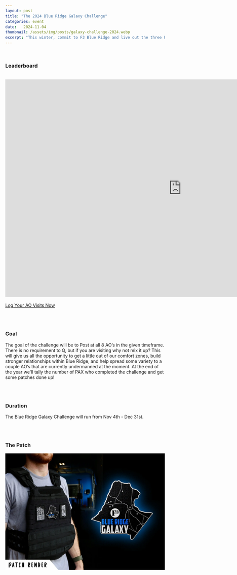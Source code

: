 ```yaml
---
layout: post
title: "The 2024 Blue Ridge Galaxy Challenge"
categories: event
date:   2024-11-04
thumbnail: /assets/img/posts/galaxy-challenge-2024.webp
excerpt: "This winter, commit to F3 Blue Ridge and live out the three Fs while visiting your fellow HIM's AOs"
---
```

<br />

### Leaderboard
<br />

<iframe width="1111" height="686" seamless frameborder="0" scrolling="no" src="https://docs.google.com/spreadsheets/d/e/2PACX-1vQ6UeZC3iEtnENh8oMqX7tEHRMd6yneXtcgK-KZKGi6rTx6SSF-1B12NoGV3aqwOZDm5k01yYCwX8OH/pubchart?oid=417731153&amp;format=interactive"></iframe>


<br />

<a class="theme-btn" href="https://forms.gle/yvEnKCD8uLhLQUaGA" target="_blank">Log Your AO Visits Now</a>


<br /><br />

### Goal
  The goal of the challenge will be to Post at all 8 AO’s in the given timeframe.  There is no requirement to Q, but if you are visiting why not mix it up?  This will give us all the opportunity to get a little out of our comfort zones, build stronger relationships within Blue Ridge, and help spread some variety to a couple AO’s that are currently undermanned at the moment. At the end of the year we'll tally the number of PAX who completed the challenge and get some patches done up!

<br /><br />

### Duration
The Blue Ridge Galaxy Challenge will run from Nov 4th - Dec 31st.

<br /><br />

### The Patch
<img src="/assets/img/posts/galaxy-patch-render-2024.webp" class="mb-4 img-fluid" alt="Blue Ridge Galaxay Challenge Patch">
